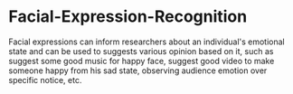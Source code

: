# Facial-Expression-Recognition
Facial expressions can inform researchers about an individual's emotional state and can be used to suggests various opinion based on it, such as suggest some good music for happy face, suggest good video to make someone happy from his sad state, observing audience emotion over specific notice, etc.
